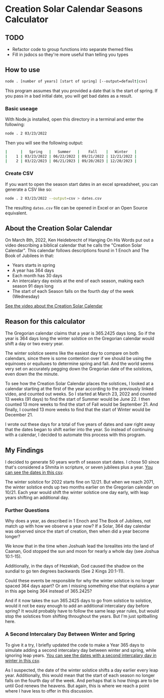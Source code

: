 # Creation Solar Calendar Seasons Calculator

## TODO

* Refactor code to group functions into separate themed files
* Fill in jsdocs so they're more useful than telling you types

## How to use

```bash
node . [number of years] [start of spring] [--output=default|csv]
```

This program assumes that you provided a date that is the start of spring. If you pass in a bad initial date, you will get bad dates as a result.

### Basic useage

With Node.js installed, open this directory in a terminal and enter the following:

```bash
node . 2 03/23/2022
```

Then you will see the following output:

```bash
|      |   Spring   |   Summer   |    Fall    |   Winter   |
|    1 | 03/23/2022 | 06/22/2022 | 09/21/2022 | 12/21/2022 |
|    2 | 03/22/2023 | 06/21/2023 | 09/20/2023 | 12/20/2023 |
```

### Create CSV

If you want to open the season start dates in an excel spreadsheet, you can generate a CSV like so:

```bash
node . 2 03/23/2022 --output=csv > dates.csv
```

The resulting `dates.csv` file can be opened in Excel or an Open Source equivalent.

## About the Creation Solar Calendar

On March 8th, 2022, Ken Heidebrecht of Hanging On His Words put out a video describing a biblical calendar that he calls the "Creation Solar Calendar".
This calendar follows descriptions found in 1 Enoch and The Book of Jubilees in that:

* Years starts in spring
* A year has 364 days
* Each month has 30 days
* An intercalary day exists at the end of each season, making each season 91 days long
* The start of each Season falls on the fourth day of the week (Wednesday)

[See the video about the Creation Solar Calendar](https://www.youtube.com/watch?v=UrP2P0N2iP8)

## Reason for this calculator

The Gregorian calendar claims that a year is 365.2425 days long.
So if the year is 364 days long the winter solstice on the Gregorian calendar would shift a day or two every year.

The winter solstice seems like the easiest day to compare on both calendars, since there is some contention over if we should be using the equinoxes or equiluxes to determine spring and fall. And the world seems very set on accurately pegging down the Gregorian date of the solstices, even down the the minute.

To see how the Creation Solar Calendar places the solstices, I looked at a calendar starting at the first of the year according to the previously linked video, and counted out weeks.
So I started at March 23, 2022 and counted 13 weeks (91 days) to find the start of Summer would be June 22. 
I then counted 13 more weeks to find the start of Fall would be September 21.
And finally, I counted 13 more weeks to find that the start of Winter would be December 21.

I wrote out these days for a total of five years of dates and saw right away that the dates began to shift earlier into the year.
So instead of continuing with a calendar, I decided to automate this process with this program.

## My Findings

I decided to generate 50 years worth of season start dates.
I chose 50 since that's considered a Shmita in scripture, or seven jubilees plus a year.
[You can see the dates in this csv](./examples/one-shmita.csv).

The winter solstice for 2022 starts fine on 12/21.
But when we reach 2071, the winter solstice ends up two months earlier on the Gregorian calendar on 10/21.
Each year would shift the winter solstice one day early, with leap years shifting an additional day.

### Further Questions

Why does a year, as described in 1 Enoch and The Book of Jubilees, not match up with how we observe a year now?
If a Solar, 364 day calendar was observed since the start of creation, then when did a year become longer?

We know that in the time when Joshuah lead the Isrealites into the land of Caanan, God stopped the sun and moon for nearly a whole day (see Joshua 10:1-15).

Additionally, in the days of Hezekiah, God caused the shadow on the sundial to go ten degrees backwards (See 2 Kings 20:1-11).

Could these events be responsible for why the winter solstice is no longer spaced 364 days apart?
Or am I missing something else that explains a year in this age being 364 instead of 365.2425?

And if it now takes the sun 365.2425 days to go from solstice to solstice, would it not be easy enough to add an additional intercalary day before spring?
It would probably have to follow the same leap year rules, but would stop the solstices from shifting throughout the years.
But I'm just spitballing here.

### A Second Intercalary Day Between Winter and Spring

To give it a try, I briefly updated the code to make a Year 365 days to simulate adding a second intercalary day between winter and spring, while ignoring leap years.
[You can see the dates with a second intercalary day in winter in this csv](./examples/one-shmita-with-extra-intercalary-day.csv).

As I suspected, the date of the winter solstice shifts a day earlier every leap year.
Additionally, this would mean that the start of each season no longer falls on the fourth day of the week.
And perhaps that is how things are to be until God renews the heavens.
But again, this is where we reach a point where I have less to offer in this discussion.

